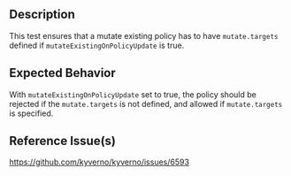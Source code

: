 ## Description

This test ensures that a mutate existing policy has to have `mutate.targets` defined if `mutateExistingOnPolicyUpdate` is true.

## Expected Behavior

With `mutateExistingOnPolicyUpdate` set to true, the policy should be rejected if the `mutate.targets` is not defined, and allowed if `mutate.targets` is specified.


## Reference Issue(s)

https://github.com/kyverno/kyverno/issues/6593